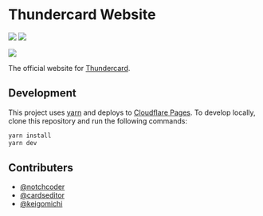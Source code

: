# Thundercard Website

![](https://badgen.net/github/checks/Dev-roll/thundercard-website/main)
![](https://badgen.net/github/release/Dev-roll/thundercard-website)

![](https://user-images.githubusercontent.com/79978827/202828236-809fb30e-9d46-46aa-87da-18882e1f35b1.png)

The official website for [Thundercard](https://github.com/Dev-roll/thundercard).

## Development

This project uses [yarn](https://yarnpkg.com) and deploys to [Cloudflare Pages](https://pages.cloudflare.com).
To develop locally, clone this repository and run the following commands:

```bash
yarn install
yarn dev
```

## Contributers

- [@notchcoder](https://github.com/notchcoder)
- [@cardseditor](https://github.com/cardseditor)
- [@keigomichi](https://github.com/keigomichi)
